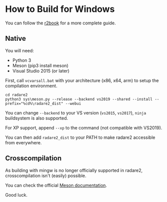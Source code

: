 How to Build for Windows
========================

You can follow the [r2book](https://radare.gitbooks.io/radare2book/content/first_steps/windows_compilation.html) for a more complete guide.

Native
---------------

You will need:

* Python 3
* Meson (pip3 install meson)
* Visual Studio 2015 (or later)

	
First, call `vcvarsall.bat` with your architecture (x86, x64, arm) to setup the compilation environment.

	cd radare2	
	python3 sys\meson.py --release --backend vs2019 --shared --install --prefix="%cd%\radare2_dist" --webui

You can change `--backend` to your VS version (`vs2015`, `vs2017`), `ninja` buildsystem is also supported.

For XP support, append `--xp` to the command (not compatible with VS2019).

You can then add `radare2_dist` to your PATH to make radare2 accessible from everywhere.

Crosscompilation
----------------

As building with mingw is no longer officially supported in radare2, crosscompilation isn't (easily) possible.

You can check the official [Meson documentation](https://mesonbuild.com/Cross-compilation.html).

Good luck.
